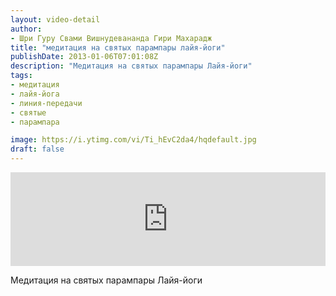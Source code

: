 ```yaml
---
layout: video-detail
author:
- Шри Гуру Свами Вишнудевананда Гири Махарадж
title: "медитация на святых парампары лайя-йоги"
publishDate: 2013-01-06T07:01:08Z
description: "Медитация на святых парампары Лайя-йоги"
tags: 
- медитация
- лайя-йога
- линия-передачи
- святые
- парампара

image: https://i.ytimg.com/vi/Ti_hEvC2da4/hqdefault.jpg
draft: false
---
```


<iframe width="100%" src="https://www.youtube.com/embed/Ti_hEvC2da4" frameborder="0" allowfullscreen=""></iframe> 

 Медитация на святых парампары Лайя-йоги

  

 